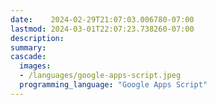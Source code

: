 ```yaml
---
date:    2024-02-29T21:07:03.006780-07:00
lastmod: 2024-03-01T22:07:23.738260-07:00
description: 
summary:     
cascade:
  images:
  - /languages/google-apps-script.jpeg
  programming_language: "Google Apps Script"
---
```

